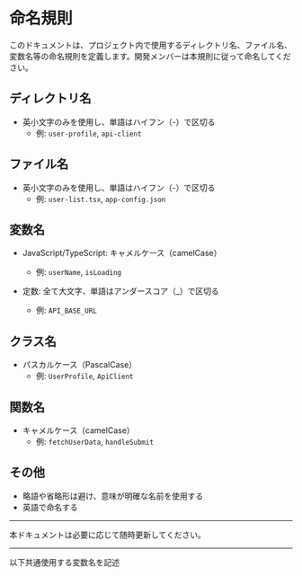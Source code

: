 # 命名規則

このドキュメントは、プロジェクト内で使用するディレクトリ名、ファイル名、変数名等の命名規則を定義します。開発メンバーは本規則に従って命名してください。

## ディレクトリ名
- 英小文字のみを使用し、単語はハイフン（-）で区切る
  - 例: `user-profile`, `api-client`

## ファイル名
- 英小文字のみを使用し、単語はハイフン（-）で区切る
  - 例: `user-list.tsx`, `app-config.json`


## 変数名
- JavaScript/TypeScript: キャメルケース（camelCase）
  - 例: `userName`, `isLoading`

- 定数: 全て大文字、単語はアンダースコア（_）で区切る
  - 例: `API_BASE_URL`

## クラス名
- パスカルケース（PascalCase）
  - 例: `UserProfile`, `ApiClient`

## 関数名
- キャメルケース（camelCase）
  - 例: `fetchUserData`, `handleSubmit`

## その他
- 略語や省略形は避け、意味が明確な名前を使用する
- 英語で命名する

---
本ドキュメントは必要に応じて随時更新してください。



---
以下共通使用する変数名を記述


